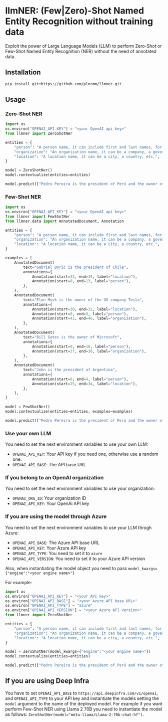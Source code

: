 # llmNER: (Few|Zero)-Shot Named Entity Recognition without training data

Exploit the power of Large Language Models (LLM) to perform Zero-Shot or Few-Shot Named Entity Recognition (NER) without the need of annotated data.

## Installation

```bash
pip install git+https://github.com/plncmm/llmner.git
```

## Usage

### Zero-Shot NER

```python
import os
os.environ["OPENAI_API_KEY"] = "<your OpenAI api key>"
from llmner import ZeroShotNer

entities = {
    "person": "A person name, it can include first and last names, for example: John Kennedy and Bill Gates",
    "organization": "An organization name, it can be a company, a government agency, etc.",
    "location": "A location name, it can be a city, a country, etc.",
}

model = ZeroShotNer()
model.contextualize(entities=entities)

model.predict(["Pedro Pereira is the president of Perú and the owner of Walmart."])
```

### Few-Shot NER

```python
import os
os.environ["OPENAI_API_KEY"] = "<your OpenAI api key>"
from llmner import FewShotNer
from llmner.data import AnnotatedDocument, Annotation

entities = {
    "person": "A person name, it can include first and last names, for example: John Kennedy and Bill Gates",
    "organization": "An organization name, it can be a company, a government agency, etc.",
    "location": "A location name, it can be a city, a country, etc.",
}

examples = [
    AnnotatedDocument(
        text="Gabriel Boric is the president of Chile",
        annotations={
            Annotation(start=34, end=39, label="location"),
            Annotation(start=0, end=13, label="person"),
        },
    ),
    AnnotatedDocument(
        text="Elon Musk is the owner of the US company Tesla",
        annotations={
            Annotation(start=30, end=32, label="location"),
            Annotation(start=0, end=9, label="person"),
            Annotation(start=41, end=46, label="organization"),
        },
    ),
    AnnotatedDocument(
        text="Bill Gates is the owner of Microsoft",
        annotations={
            Annotation(start=0, end=10, label="person"),
            Annotation(start=27, end=36, label="organization"),
        },
    ),
    AnnotatedDocument(
        text="John is the president of Argentina",
        annotations={
            Annotation(start=0, end=4, label="person"),
            Annotation(start=25, end=34, label="location"),
        },
    ),
]

model = FewShotNer()
model.contextualize(entities=entities, examples=examples)

model.predict(["Pedro Pereira is the president of Perú and the owner of Walmart."])
```

### Use your own LLM

You need to set the next environment variables to use your own LLM:

- `OPENAI_API_KEY`: Your API key if you need one, otherwise use a random one.
- `OPENAI_API_BASE`: The API base URL

### If you belong to an OpenAI organization

You need to set the next environment variables to use your organization:

- `OPENAI_ORG_ID`: Your organization ID
- `OPENAI_API_KEY`: Your OpenAi API key

### If you are using the model through Azure

You need to set the next environment variables to use your LLM throgh Azure:

- `OPENAI_API_BASE`: The Azure API base URL
- `OPENAI_API_KEY`: Your Azure API key
- `OPENAI_API_TYPE`: You need to set it to `azure`
- `OPENAI_API_VERSION`: You need to set it to your Azure API version

Also, when instantiating the model object you need to pass `model_kwargs={"engine":"<your engine name>"}`

For example:

```python
import os
os.environ["OPENAI_API_KEY"] = "<your API key>"
os.environ["OPENAI_API_BASE"] = "<your Azure API base URL>"
os.environ["OPENAI_API_TYPE"] = "azure"
os.environ["OPENAI_API_VERSION"] = "<your Azure API version>"
from llmner import ZeroShotNer

entities = {
    "person": "A person name, it can include first and last names, for example: John Kennedy and Bill Gates",
    "organization": "An organization name, it can be a company, a government agency, etc.",
    "location": "A location name, it can be a city, a country, etc.",
}

model = ZeroShotNer(model_kwargs={"engine":"<your engine name>"})
model.contextualize(entities=entities)

model.predict(["Pedro Pereira is the president of Perú and the owner of Walmart."])
```

## If you are using Deep Infra

You have to set `OPENAI_API_BASE` to `https://api.deepinfra.com/v1/openai`, and `OPENAI_API_TYPE` to your API key and instantiate the models setting the `model` argument to the name of the deployed model. For example if you want perform Few-Shot NER using Llama 2 70B you need to instantiate the model as follows: `ZeroShotNer(model="meta-llama/Llama-2-70b-chat-hf")`.